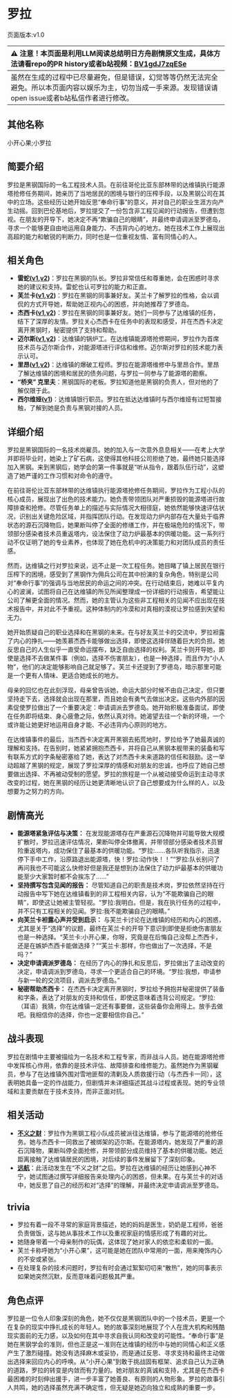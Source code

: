 # 罗拉
页面版本:v1.0
 

| :warning: 注意！本页面是利用LLM阅读总结明日方舟剧情原文生成，具体方法请看repo的PR history或者b站视频：[BV1gdJ7zqESe](https://www.bilibili.com/video/BV1gdJ7zqESe/)         |
|:----------------------------|
| 虽然在生成的过程中已尽量避免，但是错误，幻觉等等仍然无法完全避免。所以本页面内容以娱乐为主，切勿当成一手来源。发现错误请open issue或者b站私信作者进行修改。|



## 其他名称
小开心果;小罗拉
## 简要介绍
罗拉是黑钢国际的一名工程技术人员。在前往哥伦比亚东部林带的达维镇执行能源塔抢修任务期间，她亲历了当地居民的困境与银行的压榨手段，以及黑钢公司在其中的立场。这些经历让她开始反思“奉命行事”的意义，并对自己的职业生涯方向产生动摇。回到巴伦基地后，罗拉提交了一份包含非工程见闻的行动报告，但遭到忽视。在朋友的开导下，她决定不再“欺骗自己的眼睛”，并最终申请调派至罗德岛，寻求一个能够更自由地运用自身能力、不违背内心的地方。她在技术工作上展现出高超的能力和敏锐的判断力，同时也是一位重视友情、富有同情心的人。
## 相关角色
-   **雷蛇([v1](char_107_liskam.md),[v2](../char_v3/char_107_liskam.md))**：罗拉在黑钢的队长。罗拉非常信任和尊重她，会在困惑时寻求她的建议和支持。雷蛇也认可罗拉的能力和正直。
-   **芙兰卡([v1](char_106_franka.md),[v2](../char_v3/char_106_franka.md))**：罗拉在黑钢的同事兼好友。芙兰卡了解罗拉的性格，会以调侃的方式开导她，帮助她正视内心的困惑，并向她推荐了罗德岛。
-   **杰西卡([v1](char_235_jesica.md),[v2](../char_v3/char_235_jesica.md))**：罗拉在黑钢的同事兼好友。她们一同参与了达维镇的任务，结下了深厚的友情。罗拉关心杰西卡在任务中的表现和感受，并在杰西卡决定离开黑钢时，秘密提供了支持和帮助。
-   **迈尔斯([v1](extended_char_mai_er_si.md),[v2](../char_v3/extended_char_mai_er_si.md))**：达维镇的锅炉工。在达维镇能源塔抢修期间，罗拉作为首席技术员与迈尔斯合作，对能源塔进行评估和维修。迈尔斯对罗拉的技术能力表示认可。
-   **里昂([v1](extended_char_li_ang.md),[v2](../char_v3/extended_char_li_ang.md))**：达维镇的爆破工程师。罗拉在能源塔维修中与里昂合作。里昂了解达维镇的困境和居民的债务问题，与罗拉一同参与了能源塔的勘察。
-   **“桥夹” 克里夫**：黑钢国际的老板。罗拉知道他是黑钢的负责人，但对他的了解仅限于此。
-   **西尔维娅([v1](extended_char_xi_er_wei_ya.md))**：达维镇银行职员。罗拉在抵达达维镇时与西尔维娅有过短暂接触，了解到她是负责与黑钢对接的人员。
## 详细介绍
罗拉是黑钢国际的一名技术岗雇员。她的加入与一次意外息息相关——在考上大学并即将毕业时，她染上了矿石病，这使得其他科技公司拒绝了她，最终她只能选择加入黑钢。来到黑钢后，她学会的第一件事就是“听从指令，跟着队伍行动”，这塑造了她严谨的工作习惯和对命令的遵守。

在前往哥伦比亚东部林带的达维镇执行能源塔抢修任务期间，罗拉作为工程小队的核心成员，展现出了出色的技术能力。她负责带领团队对严重损毁的能源塔进行故障排查和抢修。尽管任务单上的描述与实际情况大相径庭，她依然能够快速评估状况，识别出关键危险区域，并指挥团队行动。在发现动力炉内部存在大量处于临界状态的源石沉降物后，她果断叫停了全面的修缮工作，并在极端危险的情况下，带领部分感染者技术员重返塔内，设法保住了动力炉最基本的供暖功能。这一系列行动不仅证明了她的专业素养，也体现了她在危机中的决策能力和对团队成员的责任感。

然而，达维镇之行对罗拉来说，远不止是一次工程任务。她目睹了镇上居民在银行压榨下的困境，感受到了黑钢作为佣兵公司在其中扮演的复杂角色，特别是公司对“奉命行事”的强调与当地居民的命运之间的冲突。在行动结束后，她难以平复内心的波澜，试图将自己在达维镇的所见所闻整理成一份详细的行动报告，希望能让公司了解更全面的情况。然而，她的主管认为这些非工程相关的见闻不应出现在技术报告中，并对此不予重视。这种体制内的冷漠和对真相的漠视让罗拉感到失望和无力。

她开始质疑自己的职业选择和在黑钢的未来。在与好友芙兰卡的交流中，罗拉袒露了内心的挣扎——她羡慕杰西卡能够做出选择，即使这选择伴随着巨大的负担。她反思自己的人生似乎一直受命运摆布，缺乏自由选择的权利。芙兰卡则开导她，即使是选择不去做某件事（例如，选择不伤害朋友），也是一种选择，而且作为“小人物”，他们的决定能够影响自己就足够了。芙兰卡还提到了罗德岛，暗示那里可能是一个更有人情味、更适合她成长的地方。

母亲的回忆也在此刻浮现，母亲曾告诉她，命运大部分时候不由自己决定，但只要坚持走下去，选择就会出现在那里，而且她会有勇气去做出决定。这些内外部的因素促使罗拉做出了一个重要决定：申请调派去罗德岛。她开始积极准备面试，即使在任务即将结束、身心疲惫之际，依然认真对待。她渴望去往一个新的环境，一个或许能让她更好地运用自身才能、不必违背内心原则的地方。

在达维镇事件的最后，当杰西卡决定离开黑钢去拓荒地时，罗拉给予了她最真诚的理解和支持。在告别时，她紧紧拥抱杰西卡，并将自己从黑钢本舰带来的装备和写有联系方式的字条秘密塞给了她，表达了对杰西卡未来道路的信任和鼓励。这一举动超越了黑钢的规定，展现了罗拉深厚的情感和对朋友的忠诚，也呼应了她自己想要做出选择、不再被动受制的愿望。罗拉的旅程是一个从被动接受命运到主动寻求改变的过程，她在黑钢的经历让她更清晰地认识了自己想要成为什么样的人，以及想要为之努力的方向。
## 剧情高光
*   **能源塔紧急评估与决策：** 在发现能源塔存在严重源石沉降物并可能导致大规模扩散时，罗拉迅速评估情况，果断叫停全体撤离，并带领部分感染者技术员冒险重返塔内，成功保住了最基本的供暖功能。“罗拉:......各队听我指示，迅速停下手中工作，沿原路退出能源塔，快！罗拉:动作快！！”“罗拉:队长别问了再问我也不可能这么快修好但是我还是想到办法保住了动力炉最基本的供暖功能至少大家暂时都不会挨冻了......”
*   **坚持撰写包含见闻的报告：** 尽管知道自己的职责是技术岗，罗拉依然坚持在行动报告中写下她在达维镇看到的非工程相关内容，认为“不能欺骗自己的眼睛”，即使这让她被主管轻视。“罗拉:我明白。但是，我在执行任务的过程中，并不只有工程相关的见闻。罗拉:我不能欺骗自己的眼睛。”
*   **向芙兰卡袒露心声并受到启示：** 与芙兰卡讨论在达维镇的经历和内心的困惑，尤其是关于“选择”的议题，最终在芙兰卡的开导下意识到即使是拒绝伤害朋友也是一种选择。“芙兰卡:小开心果，你呀，究竟是在后悔自己没帮上杰西卡，还是在嫉妒杰西卡能做选择？”“芙兰卡:那样，你也做出了一次选择，不是吗？”
*   **决定申请调派罗德岛：** 在经历了内心的挣扎和反思后，罗拉做出了主动改变的决定，申请调派到罗德岛，寻求一个更适合自己的环境。“罗拉:我想，申请参与新一轮的交流项目，调派去罗德岛。”
*   **秘密帮助杰西卡：** 在杰西卡决定离开黑钢时，罗拉给予拥抱并秘密提供了装备和字条，表达了对朋友的支持和信任，即使这意味着违背公司规定。“罗拉:（耳语）我猜，你在达维镇一定还有事要做，这些装备你会用得上。放手去做吧。我相信你的选择，你也一定要相信你自己。”
## 战斗表现
罗拉在剧情中主要被描绘为一名技术和工程专家，而非战斗人员。她在能源塔抢修中发挥核心作用，依靠的是技术评估、故障排查和维修能力。虽然她作为黑钢雇员，参与了在达维镇外围对雪地匪帮的清剿及人质救援行动（与杰西卡一同），这表明她具备一定的作战能力，但剧情并未详细描述其战斗过程或表现。她的专业领域和主要贡献在于技术支持，而非正面对抗。
## 相关活动
-   **[不义之财](../stories/act28side.md)**：罗拉作为黑钢工程小队成员被派往达维镇，参与了能源塔的抢修任务。她与杰西卡一同救出了被绑架的迈尔斯。在能源塔内，她发现了严重的源石沉降物，果断叫停全面抢修，并带领部分成员维持了基本的供暖功能。她近距离接触了达维镇居民的困境，对后续的事件发展留下了深刻印象。
-   **[远航](../stories/story_almond_set_1.md)**：此活动发生在“不义之财”之后。罗拉在达维镇的经历让她感到心神不宁，她试图通过撰写详细报告来处理内心的困惑，但未果。在与芙兰卡的对话中，她反思了自己的经历和对“选择”的理解，并最终决定申请调派至罗德岛。
## trivia
*   罗拉有着一段不寻常的家庭背景描述，她的妈妈是医生，奶奶是工程师，爸爸负责做饭，这与她从事技术工作以及重视家庭的情感形成了有趣的对比。
*   她随身带着一个母亲制作的玩偶，这体现了她对家人的依恋和柔软的一面。
*   芙兰卡称呼她为“小开心果”，这可能是她在团队中常用的一面，用来掩饰内心的不安或紧张。
*   在处理复杂的技术问题时，罗拉有时会通过絮絮叨叨来“散热”，她的同事表示如果她突然沉默，反而意味着问题极其严重。
## 角色点评
罗拉是一位令人印象深刻的角色，她不仅仅是黑钢团队中的一个技术员，更是一个在复杂的现实中挣扎成长的年轻人。她的故事深刻地展现了个人在庞大机构和残酷现实面前的无力感，以及如何在其中寻求自我认同和改变的可能性。“奉命行事”是她在黑钢学会的准则，但也正是这一准则在达维镇的经历中与她的同情心和正义感产生了激烈碰撞。她没有选择麻木或妥协，而是通过反思、寻求支持和最终主动做出选择来回应内心的呼唤。从“小开心果”到敢于挑战固有框架、追求自己认为正确的道路，罗拉的转变是内敛而有力量的。她对朋友的真诚和支持，尤其是在杰西卡最困难的时刻伸出援手，进一步丰富了她善良、有原则的人物形象。罗拉的故事引人共鸣，她的选择虽然充满不确定性，但无疑是她迈向独立和成熟的重要一步。